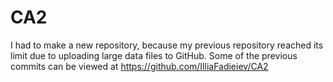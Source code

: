 # CA2
I had to make a new repository, because my previous repository reached its limit due to uploading large data files to GitHub. Some of the previous commits can be viewed at https://github.com/IlliaFadieiev/CA2
